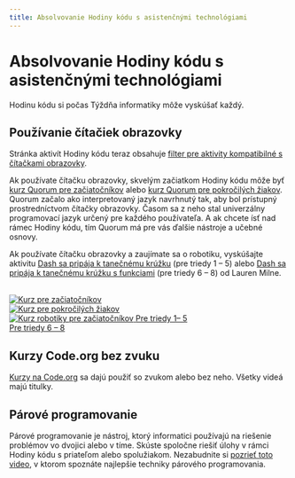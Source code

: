 ```yaml
---
title: Absolvovanie Hodiny kódu s asistenčnými technológiami
---
```


<h1>Absolvovanie Hodiny kódu s asistenčnými technológiami</h1>

<p>Hodinu kódu si počas Týždňa informatiky môže vyskúšať každý.</p>

<h2>Používanie čítačiek obrazovky</h2>

<p>Stránka aktivít Hodiny kódu teraz obsahuje <a href="https://hourofcode.com/us/learn?platform=screenreader" target="_blank">filter pre aktivity kompatibilné s čítačkami obrazovky</a>.</p>

<p>Ak používate čítačku obrazovky, skvelým začiatkom Hodiny kódu môže byť <a href="https://quorumlanguage.com/hourofcode/astro1.html" target="_blank">kurz Quorum pre začiatočníkov</a> alebo <a href="https://quorumlanguage.com/hourofcode/part1.html" target="_blank">kurz Quorum pre pokročilých žiakov</a>. Quorum začalo ako interpretovaný jazyk navrhnutý tak, aby bol prístupný prostredníctvom čítačky obrazovky. Časom sa z neho stal univerzálny programovací jazyk určený pre každého používateľa. A ak chcete ísť nad rámec Hodiny kódu, tím Quorum má pre vás ďalšie nástroje a učebné osnovy.</p>

<p>Ak používate čítačku obrazovky a zaujímate sa o robotiku, vyskúšajte aktivitu <a href="https://milnel2.github.io/blocks4alliOS/danceCircle1.html" target="_blank">Dash sa pripája k tanečnému krúžku</a> (pre triedy 1 – 5) alebo <a href="https://milnel2.github.io/blocks4alliOS/danceCircle2.html" target="_blank">Dash sa pripája k tanečnému krúžku s funkciami</a> (pre triedy 6 – 8) od Lauren Milne.</p>

<br />

<div class="row">
    <div class="col-xs-4">
        <a href="https://quorumlanguage.com/hourofcode/astro1.html" target="_blank">
        <img src="https://code.org/images/fill-300x225/tutorials/hoc2017/quorum_astronomy.jpg" alt="Kurz pre začiatočníkov">
        </a>
    </div>
    <div class="col-xs-4">
        <a href="https://quorumlanguage.com/hourofcode/part1.html" target="_blank">
        <img src="https://code.org/images/fill-300x225/quorum.jpg" alt="Kurz pre pokročilých žiakov">
        </a>
    </div>
    <div class="col-xs-4">
        <a href="https://milnel2.github.io/blocks4alliOS/danceCircle1.html" target="_blank">
        <img src="https://code.org/images/fill-300x225//tutorials/hoc2021/milne_dash.jpg" alt="Kurz robotiky pre začiatočníkov">
        </a>
        <a href="https://milnel2.github.io/blocks4alliOS/danceCircle1.html" target="_blank">Pre triedy 1– 5</a>
        <br>
        <a href="https://milnel2.github.io/blocks4alliOS/danceCircle2.html" target="_blank">Pre triedy 6 – 8</a>
    </div>
</div>

<div style="clear: both"></div>

<h2>Kurzy Code.org bez zvuku</h2>

<p><a href="https://studio.code.org/courses" target="_blank">Kurzy na Code.org</a> sa dajú použiť so zvukom alebo bez neho. Všetky videá majú titulky.</p>

<h2>Párové programovanie</h2>

<p>Párové programovanie je nástroj, ktorý informatici používajú na riešenie problémov vo dvojici alebo v tíme. Skúste spoločne riešiť úlohy v rámci Hodiny kódu s priateľom alebo spolužiakom. Nezabudnite si <a href="https://www.youtube.com/watch?v=vgkahOzFH2Q" target="_blank">pozrieť toto video</a>, v ktorom spoznáte najlepšie techniky párového programovania.</p>
